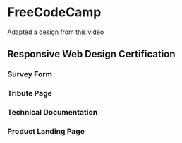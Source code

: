 # FreeCodeCamp
Adapted a design from [this video](https://www.youtube.com/watch?v=HfTn5Ego9Js)
## Responsive Web Design Certification
### Survey Form
### Tribute Page
### Technical Documentation
### Product Landing Page